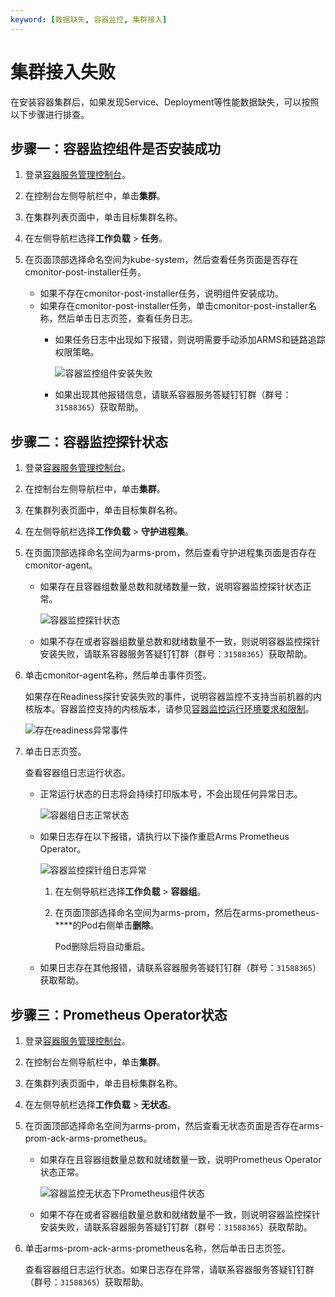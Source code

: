 ```yaml
---
keyword: [数据缺失, 容器监控, 集群接入]
---
```


# 集群接入失败

在安装容器集群后，如果发现Service、Deployment等性能数据缺失，可以按照以下步骤进行排查。

## 步骤一：容器监控组件是否安装成功

1.  登录[容器服务管理控制台](https://cs.console.aliyun.com)。

2.  在控制台左侧导航栏中，单击**集群**。

3.  在集群列表页面中，单击目标集群名称。

4.  在左侧导航栏选择**工作负载** \> **任务**。

5.  在页面顶部选择命名空间为kube-system，然后查看任务页面是否存在cmonitor-post-installer任务。

    -   如果不存在cmonitor-post-installer任务，说明组件安装成功。
    -   如果存在cmonitor-post-installer任务，单击cmonitor-post-installer名称，然后单击日志页签，查看任务日志。
        -   如果任务日志中出现如下报错，则说明需要手动添加ARMS和链路追踪权限策略。

            ![容器监控组件安装失败](https://static-aliyun-doc.oss-accelerate.aliyuncs.com/assets/img/zh-CN/0063154261/p286632.png)

        -   如果出现其他报错信息，请联系容器服务答疑钉钉群（群号：`31588365`）获取帮助。

## 步骤二：容器监控探针状态

1.  登录[容器服务管理控制台](https://cs.console.aliyun.com)。

2.  在控制台左侧导航栏中，单击**集群**。

3.  在集群列表页面中，单击目标集群名称。

4.  在左侧导航栏选择**工作负载** \> **守护进程集**。

5.  在页面顶部选择命名空间为arms-prom，然后查看守护进程集页面是否存在cmonitor-agent。

    -   如果存在且容器组数量总数和就绪数量一致，说明容器监控探针状态正常。

        ![容器监控探针状态](https://static-aliyun-doc.oss-accelerate.aliyuncs.com/assets/img/zh-CN/0063154261/p286796.png)

    -   如果不存在或者容器组数量总数和就绪数量不一致，则说明容器监控探针安装失败，请联系容器服务答疑钉钉群（群号：`31588365`）获取帮助。
6.  单击cmonitor-agent名称，然后单击事件页签。

    如果存在Readiness探针安装失败的事件，说明容器监控不支持当前机器的内核版本。容器监控支持的内核版本，请参见[容器监控运行环境要求和限制](/cn.zh-CN/容器监控/容器监控接入/容器监控运行环境要求和限制.md)。

    ![存在readiness异常事件](https://static-aliyun-doc.oss-accelerate.aliyuncs.com/assets/img/zh-CN/0063154261/p286842.png)

7.  单击日志页签。

    查看容器组日志运行状态。

    -   正常运行状态的日志将会持续打印版本号，不会出现任何异常日志。

        ![容器组日志正常状态](https://static-aliyun-doc.oss-accelerate.aliyuncs.com/assets/img/zh-CN/9582054261/p286833.png)

    -   如果日志存在以下报错，请执行以下操作重启Arms Prometheus Operator。

        ![容器监控探针组日志异常](https://static-aliyun-doc.oss-accelerate.aliyuncs.com/assets/img/zh-CN/2147254261/p287070.png)

        1.  在左侧导航栏选择**工作负载** \> **容器组**。
        2.  在页面顶部选择命名空间为arms-prom，然后在arms-prometheus-\*\*\*\*的Pod右侧单击**删除**。

            Pod删除后将自动重启。

    -   如果日志存在其他报错，请联系容器服务答疑钉钉群（群号：`31588365`）获取帮助。

## 步骤三：Prometheus Operator状态

1.  登录[容器服务管理控制台](https://cs.console.aliyun.com)。

2.  在控制台左侧导航栏中，单击**集群**。

3.  在集群列表页面中，单击目标集群名称。

4.  在左侧导航栏选择**工作负载** \> **无状态**。

5.  在页面顶部选择命名空间为arms-prom，然后查看无状态页面是否存在arms-prom-ack-arms-prometheus。

    -   如果存在且容器组数量总数和就绪数量一致，说明Prometheus Operator状态正常。

        ![容器监控无状态下Prometheus组件状态](https://static-aliyun-doc.oss-accelerate.aliyuncs.com/assets/img/zh-CN/0682054261/p286835.png)

    -   如果不存在或者容器组数量总数和就绪数量不一致，则说明容器监控探针安装失败，请联系容器服务答疑钉钉群（群号：`31588365`）获取帮助。
6.  单击arms-prom-ack-arms-prometheus名称，然后单击日志页签。

    查看容器组日志运行状态。如果日志存在异常，请联系容器服务答疑钉钉群（群号：`31588365`）获取帮助。




